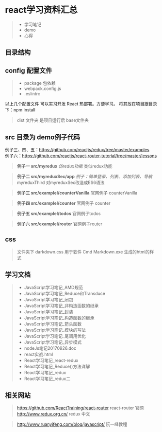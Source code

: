# **react学习资料汇总**

>* 学习笔记
>* demo
>* 心得

## **目录结构**

## config 配置文件
>* package 包依赖
>* webpack.config.js
>* .eslintrc

以上几个配置文件 可以实习开发 React 热部署。方便学习。
将其放在项目跟目录下：npm install

> dist 文件夹 是项目运行后 base文件夹

## src 目录为 demo例子代码

例子三、四、五：https://github.com/reactjs/redux/tree/master/examples  </br>
例子六：https://github.com/reactjs/react-router-tutorial/tree/master/lessons

> **例子一 src/myredux** 
*仿redux功能*
类似redux功能


>  **例子二 src/myreduxSec/app** 
*例子：简单登录、列表、添加列表、导航*
myreduxThird 对myreduxSec改造成ES6语法


> **例子三  src/examplel/counterVanilla**
官网例子 counterVanilla


> **例子四 src/examplel/counter**
官网例子 counter


> **例子五 src/examplel/todos**
官网例子todos


> **例子六 src/examplel/router**
官网例子router


## css 
> 文件夹下 darkdown.css 用于软件 Cmd Markdown.exe 生成的html的样式

## 学习文档

>* JavaScript学习笔记_AMD规范
>* JavaScript学习笔记_Reduce和Transduce
>* JavaScript学习笔记_闭包
>* JavaScript学习笔记_非构造函数的继承
>* JavaScript学习笔记_封装
>* JavaScript学习笔记_构造函数的继承
>* JavaScript学习笔记_箭头函数
>* JavaScript学习笔记_模块的写法
>* JavaScript学习笔记_尾调用优化
>* JavaScript学习笔记_异步模式
>* nodeJs笔记20170926.doc
>* react实战.html
>* React学习笔记_react-redux
>* React学习笔记_Reduce()方法详解
>* React学习笔记_redux
>* React学习笔记_redux二

## 相关网站
> https://github.com/ReactTraining/react-router react-router 官网
> http://www.redux.org.cn/ redux 中文

> http://www.ruanyifeng.com/blog/javascript/ 阮一峰教程